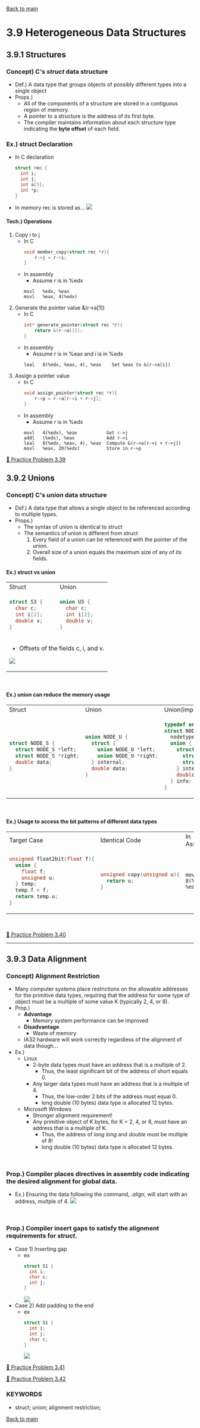 [Back to main](https://github.com/JoonHyeok-hozy-Kim/computer_systems_study#readme)

# 3.9 Heterogeneous Data Structures

## 3.9.1 Structures

### Concept) C's *struct* data structure
* Def.) A data type that groups objects of possibly different types into a single object
* Props.) 
  * All of the components of a structure are stored in a contiguous region of memory.
  * A pointer to a structure is the address of its first byte.
  * The compiler maintains information about each structure type indicating the **byte offset** of each field.

### Ex.) struct Declaration
* In C declaration
  ```c
  struct rec {
    int i;
    int j;
    int a[3];
    int *p;
  }
  ```
* In memory rec is stored as...
  ![](https://github.com/JoonHyeok-hozy-Kim/computer_systems_study/blob/main/contents/ch_03/images/03_09_01_struct_ex.png)

#### Tech.) Operations
1. Copy i to j
   * In C
     ```c
     void member_copy(struct rec *r){
         r->j = r->i;
     }
     ```
   * In assembly
     * Assume *r* is in %edx
     ```assembly
     movl   %edx, %eax
     movl   %eax, 4(%edx)
     ```
2. Generate the pointer value &(r->a[1])
   * In C
     ```c
     int* generate_pointer(struct rec *r){
         return &(r->a[1]);
     }
     ```
   * In assembly
     * Assume *r* is in %eax and *i* is in %edx
     ```assembly
     leal   8(%edx, %eax, 4), %eax    Set %eax to &(r->a[i])
     ```
3. Assign a pointer value
   * In C
     ```c
     void assign_pointer(struct rec *r){
         r->p = r->a[r->i + r->j];
     }
     ```
   * In assembly
     * Assume *r* is in %edx
     ```assembly
     movl   4(%edx), %eax           Get r->j
     addl   (%edx), %eax            Add r->i
     leal   8(%edx, %eax, 4), %eax  Compute &(r->a[r->i + r->j])
     movl   %eax, 20(%edx)          Store in r->p
     ```

[:orange_book: Practice Problem 3.39](https://github.com/JoonHyeok-hozy-Kim/computer_systems_study/blob/main/contents/ch_03/problems/practice_problems.md#-practice-problem-339)


## 3.9.2 Unions

### Concept) C's *union* data structure
* Def.) A data type that allows a single object to be referenced according to multiple types.
* Props.)
  * The syntax of union is identical to struct
  * The semantics of union is different from struct
    1. Every field of a union can be referenced with the pointer of the union.
    2. Overall size of a union equals the maximum size of any of its fields.

#### Ex.) struct vs union

<table>
<tr>
<td>Struct</td><td>Union</td>
</tr>

<tr>
<td>

```c
struct S3 {
  char c;
  int i[2];
  double v;
}
```

</td>
<td>

```c
union U3 {
  char c;
  int i[2];
  double v;
}
```

</td>
</tr>

<tr>
<td colspan='2'>

* Offsets of the fields c, i, and v.

<img src="https://github.com/JoonHyeok-hozy-Kim/computer_systems_study/blob/main/contents/ch_03/images/03_09_02_union_ex.png"></td></tr></table><br>


#### Ex.) union can reduce the memory usage

<table><tr><td>Struct</td><td>Union</td><td>Union(improved)</td></tr><tr><td>

```c
struct NODE_S {
  struct NODE_S *left;
  struct NODE_S *right;
  double data;
}
```

</td><td>

```c
union NODE_U {
  struct {
    union NODE_U *left;
    union NODE_U *right;
  } internal;
  double data;
}
```

</td><td>

```c
typedef enum {N_LEAF, N_INTERNAL} nodetype_t;
struct NODE_T {
  nodetype_t type;
  union {
    struct {
      struct NODE_T *left;
      struct NODE_T *right;
    } internal;
    double data;
  } info;
}
```

</td></tr></table><br>


#### Ex.) Usage to access the bit patterns of different data types

<table><tr><td>Target Case</td><td>Identical Code</td><td>In Assembly</td></tr><tr><td>

```c
unsigned float2bit(float f){
  union {
    float f;
    unsigned u;
  } temp;
  temp.f = f;
  return temp.u;
}
```

</td><td>

```c
unsigned copy(unsigned u){
  return u;
}
```

</td><td>

```assembly
movl  8(%ebp), %eax
```

</td></tr></table><br>

[:orange_book: Practice Problem 3.40](https://github.com/JoonHyeok-hozy-Kim/computer_systems_study/blob/main/contents/ch_03/problems/practice_problems.md#-practice-problem-340)

---

## 3.9.3 Data Alignment

### Concept) Alignment Restriction
* Many computer systems place restrictions on the allowable addresses for the primitive data types, requiring that the address for some type of object must be a multiple of some value K (typically 2, 4, or 8).
* Prop.)
  * **Advantage**
    * Memory system performance can be improved
  * **Disadvantage**  
    * Waste of memory
  * IA32 hardware will work correctly regardless of the alignment of data though...
* Ex.)
  * Linux
    * 2-byte data types must have an address that is a multiple of 2.
      * Thus, the least significant bit of the address of short equals 0.
    * Any larger data types must have an address that is a multiple of 4.
      * Thus, the low-order 2 bits of the address must equal 0.
      * long double (10 bytes) data type is allocated 12 bytes.
  * Microsoft Windows
    * Stronger alignment requirement!
    * Any primitive object of K bytes, for K = 2, 4, or 8, must have an address that is a multiple of K.
      * Thus, the address of *long long* and *double* must be multiple of 8!
      * long double (10 bytes) data type is allocated 12 bytes.

<br>

### Prop.) Compiler places directives in assembly code indicating the desired alignment for global data.
* Ex.) Ensuring the data following the command, *.align*, will start with an address, multple of 4.
  ![](https://github.com/JoonHyeok-hozy-Kim/computer_systems_study/blob/main/contents/ch_03/images/03_06_07_switch_assembly_array.png)

<br>

### Prop.) Compiler insert gaps to satisfy the alignment requirements for *struct*.
* Case 1) Inserting gap
  * ex
    ```c
    struct S1 {
      int i;
      char c;
      int j;
    }
    ```
    ![](https://github.com/JoonHyeok-hozy-Kim/computer_systems_study/blob/main/contents/ch_03/images/03_09_03_insert_gap.png)
* Case 2) Add padding to the end
  * ex
    ```c
    struct S1 {
      int i;
      int j;
      char c;
    }
    ```
    ![](https://github.com/JoonHyeok-hozy-Kim/computer_systems_study/blob/main/contents/ch_03/images/03_09_03_add_padding.png)


[:orange_book: Practice Problem 3.41](https://github.com/JoonHyeok-hozy-Kim/computer_systems_study/blob/main/contents/ch_03/problems/practice_problems.md#-practice-problem-341)


[:orange_book: Practice Problem 3.42](https://github.com/JoonHyeok-hozy-Kim/computer_systems_study/blob/main/contents/ch_03/problems/practice_problems.md#-practice-problem-342)


### KEYWORDS
* struct; union; alignment restriction;


[Back to main](https://github.com/JoonHyeok-hozy-Kim/computer_systems_study#readme)